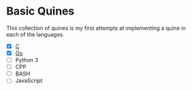 # Basic Quines

This collection of quines is my first attempts at implementing a quine in
each of the languages.

* [X] [C](c)
* [X] [Go](go)
* [ ] Python 3
* [ ] CPP
* [ ] BASH
* [ ] JavaScript
